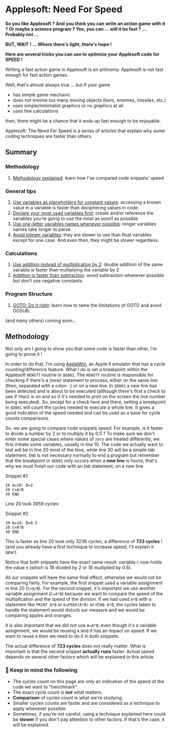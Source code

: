 # Applesoft: Need For Speed

**So you like Applesoft ? And you think you can write an action game with it ?  Or maybe a science program ? Yes, you can ... will it be fast ? ... Probably not ...**
 
**BUT, WAIT ! ... Where there's light, there's hope !**
 
**Here are several tricks you can use to optimize your Applesoft code for SPEED !**


Writing a fast action game in Applesoft is an antinomy: Applesoft is not fast enough for fast action games.

Well, that's almost always true ... but if your game

* has simple game mechanic
* does not involve too many moving objects (hero, enemies, missiles, etc.)
* uses simple/minimalist graphics or no graphics at all
* uses few calculations

then, there might be a chance that it ends up fast enough to be enjoyable.

Applesoft: The Need For Speed is a series of articles that explain why some coding techniques are faster than others.

## Summary
### Methodology
1. [Methodology explained](#methodology): learn how I've compared code snippets' speed
### General tips
1. [Use variables as placeholders for constant values](general/01_variables_for_constants.md): accessing a known value in a variable is faster than deciphering values in code.
2. [Declare your most used variables first](general/02_declare_most_used_variables_first.md): create and/or reference the variables you're going to use the most as soon1 as possible
3. [Use one-letter variables names whenever possible](general/03_use_one_letter_variables_names.md): longer variables names take longer to parse.
4. [Avoid integer variables](general/04_avoid_integer_variables.md): they are slower to use than float variables except for one case. And even then, they might be slower regardless.
### Calculations
1. [Use addition instead of multiplication by 2](calculations/01_use_addition_instead_of_mul2.md): double addition of the same variable is faster than multiplying the variable by 2
2. [Addition is faster than subtraction](calculations/02_addition_is_faster_than_subtraction.md): avoid subtraction whenever possible but don't use negative constants.

### Program Structure
1. [GOTO: Do it right](program_structure/01_goto_do_it_right.md): learn how to tame the limitations of GOTO and avoid GOSUB.

(and many others) coming soon... 

## Methodology
Not only am I going to show you that some code is faster than other, I'm going to prove it !

In order to do that, I'm using [AppleWin](https://github.com/AppleWin/AppleWin), an Apple II emulator that has a cycle counting/difference feature. What I do is set a breakpoint within the Applesoft ``NEWSTT`` routine in ``$D801``. The ``NEWSTT`` routine is responsible for checking if there's a (new) statement to process, either on the same line (then, separated with a colon ``:``) or on a new line. In ``$D801`` a new line has been detected and is about to be executed (although there's first a check to see if ``TRACE`` is on and so if it's needed to print on the screen the line number being executed). So, except for a check here and there, setting a breakpoint in ``$D801`` will count the cycles needed to execute a whole line. It gives a good indication of the speed needed and can be used as a base for cycle counts comparisons.

So, we are going to compare code snippets speed. For example, is it faster to divide a number by 2 or to multiply it by 0.5 ? To make sure we don't enter some special cases where values of ``zero`` are treated differently, we first initiate some variables, usually in line 10. The code we actually want to test will be in line 20 most of the time, while line 30 will be a simple ``END`` statement. ``END`` is not necessary normally to end a program but remember that the breakpoint in ``$D801`` only occurs when a **new line** is found, that's why we must finish our code with an ``END`` statement, on a new line

Snippet #1:

```basic
10 A=18: B=2
20 C=A/B
30 END
```

Line 20 took 3959 cycles

Snippet #2

```basic
10 A=18: B=0.5
20 C=A*B
30 END
```

This is faster as line 20 took only 3236 cycles, a difference of **723 cycles** ! (and you already have a first technique to increase speed, I'll explain it later).

Notice that both snippets have the exact same result: variable ``C`` now holds the value ``9`` (which is 18 divided by 2 or 18 multiplied by 0.5). 

All our snippets will have the same final effect, otherwise we would not be comparing fairly. For example, the first snippet used a variable assignment in line 20 (``C=A/B``). For the second snippet, it's important we use another variable assignment (``C=A*B``) because we want to compare the speed of the multiplication and the speed of the division. If we had used ``A*B`` with a statement like ``PRINT A*B`` or ``K=PEEK(A*B)`` or ``HTAB A*B``, the cycles taken to handle the statement would disturb our measure and we would be comparing apples and oranges.

It is also important that we did not use ``A=A*B``: even though it's a variable assignment, we would be reusing ``A`` and it has an impact on speed. If we want to reuse ``A`` then we need to do it in both snippets.

The actual difference of **723 cycles** does not really matter. What is important is that the second snippet **actually runs** faster. Actual speed depends on several other factors which will be explained in this article.

### 🍎 Keep in mind the following

* The cycles count on this page are only an indication of the speed of the code we want to "benchmark".
* The exact cycle count is **not** what matters. 
* **Comparison** of cycles count is what we're studying. 
* Smaller cycles counts are faster and are considered as a technique to apply whenever possible.
* Sometimes, if you're not careful, using a technique explained here could be **slower** if you don't pay attention to other factors. If that's the case, it will be explained.
